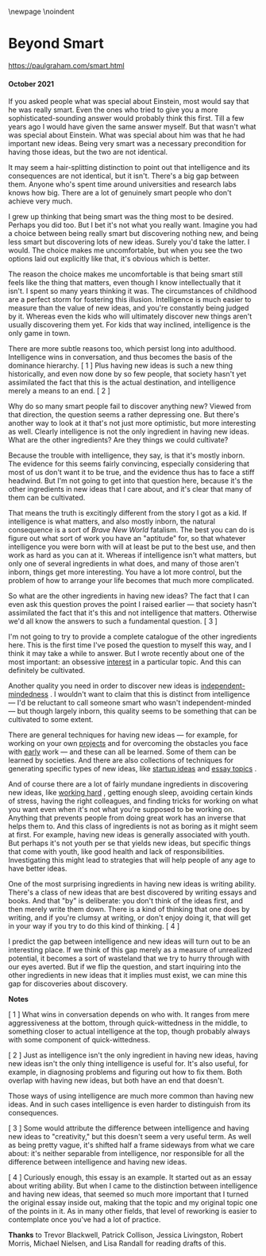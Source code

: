\newpage
\noindent

Beyond Smart
============


  

<https://paulgraham.com/smart.html>
  

#### October 2021


  

  

 If you asked people what was special about Einstein, most would say
that he was really smart. Even the ones who tried to give you a
more sophisticated\-sounding answer would probably think this first.
Till a few years ago I would have given the same answer myself. But
that wasn't what was special about Einstein. What was special about
him was that he had important new ideas. Being very smart was a
necessary precondition for having those ideas, but the two are not
identical.
   

  

 It may seem a hair\-splitting distinction to point out that intelligence
and its consequences are not identical, but it isn't. There's a big
gap between them. Anyone who's spent time around universities and
research labs knows how big. There are a lot of genuinely smart
people who don't achieve very much.
   

  

 I grew up thinking that being smart was the thing most to be desired.
Perhaps you did too. But I bet it's not what you really want. Imagine
you had a choice between being really smart but discovering nothing
new, and being less smart but discovering lots of new ideas. Surely
you'd take the latter. I would. The choice makes me uncomfortable,
but when you see the two options laid out explicitly like that,
it's obvious which is better.
   

  

 The reason the choice makes me uncomfortable is that being smart
still feels like the thing that matters, even though I know
intellectually that it isn't. I spent so many years thinking it
was. The circumstances of childhood are a perfect storm for fostering
this illusion. Intelligence is much easier to measure than the value
of new ideas, and you're constantly being judged by it. Whereas
even the kids who will ultimately discover new things aren't usually
discovering them yet. For kids that way inclined, intelligence is
the only game in town.
   

  

 There are more subtle reasons too, which persist long into adulthood.
Intelligence wins in conversation, and thus becomes the basis of
the dominance hierarchy.
 \[
 1
 ]
 Plus having new ideas is such a new
thing historically, and even now done by so few people, that society
hasn't yet assimilated the fact that this is the actual destination,
and intelligence merely a means to an end.
 \[
 2
 ]
   

  

 Why do so many smart people fail to discover anything new? Viewed
from that direction, the question seems a rather depressing one.
But there's another way to look at it that's not just more optimistic,
but more interesting as well. Clearly intelligence is not the only
ingredient in having new ideas. What are the other ingredients?
Are they things we could cultivate?
   

  

 Because the trouble with intelligence, they say, is that it's mostly
inborn. The evidence for this seems fairly convincing, especially
considering that most of us don't want it to be true, and the
evidence thus has to face a stiff headwind. But I'm not going
to get into that question here, because it's the other ingredients
in new ideas that I care about, and it's clear that many of them
can be cultivated.
   

  

 That means the truth is excitingly different from the story I got
as a kid. If intelligence is what matters, and also mostly inborn,
the natural consequence is a sort of
 *Brave New World* 
 fatalism. The
best you can do is figure out what sort of work you have an "aptitude"
for, so that whatever intelligence you were born with will at least
be put to the best use, and then work as hard as you can at it.
Whereas if intelligence isn't what matters, but only one of several
ingredients in what does, and many of those aren't inborn, things
get more interesting. You have a lot more control, but the problem
of how to arrange your life becomes that much more complicated.
   

  

 So what are the other ingredients in having new ideas? The fact
that I can even ask this question proves the point I raised earlier
— that society hasn't assimilated the fact that it's this and not
intelligence that matters. Otherwise we'd all know the answers
to such a fundamental question.
 \[
 3
 ]
   

  

 I'm not going to try to provide a complete catalogue of the other
ingredients here. This is the first time I've posed
the question to myself this way, and I think it may take a while
to answer. But I wrote recently about one of the most important:
an obsessive
 [interest](https://paulgraham.com/genius.html)
 in a particular topic. 
And this can definitely be cultivated.
   

  

 Another quality you need in order to discover new ideas is
 [independent\-mindedness](https://paulgraham.com/think.html)
 . I wouldn't want to 
claim that this is
distinct from intelligence — I'd be reluctant to call someone smart
who wasn't independent\-minded — but though largely inborn, this
quality seems to be something that can be cultivated to some extent.
   

  

 There are general techniques for having new ideas — for example,
for working on your own
 [projects](https://paulgraham.com/own.html)
 and
for overcoming the obstacles you face with
 [early](https://paulgraham.com/early.html)
 work
— and these
can all be learned. Some of them can be learned by societies. And
there are also collections of techniques for generating specific types
of new ideas, like
 [startup ideas](https://paulgraham.com/startupideas.html) 
 and
 [essay topics](https://paulgraham.com/essay.html) 
 .
   

  

 And of course there are a lot of fairly mundane ingredients in
discovering new ideas, like
 [working hard](https://paulgraham.com/hwh.html)
 , 
getting enough sleep, avoiding certain
kinds of stress, having the right colleagues, and finding tricks
for working on what you want even when it's not what you're supposed
to be working on. Anything that prevents people from doing great
work has an inverse that helps them to. And this class of ingredients
is not as boring as it might seem at first. For example, having new
ideas is generally associated with youth. But perhaps it's not youth
per se that yields new ideas, but specific things that come with
youth, like good health and lack of responsibilities. Investigating
this might lead to strategies that will help people of any age to
have better ideas.
   

  

 One of the most surprising ingredients in having new ideas is writing
ability. There's a class of new ideas that are best discovered by
writing essays and books. And that "by" is deliberate: you don't
think of the ideas first, and then merely write them down. There
is a kind of thinking that one does by writing, and if you're clumsy
at writing, or don't enjoy doing it, that will get in your way if
you try to do this kind of thinking.
 \[
 4
 ]
   

  

 I predict the gap between intelligence and new ideas will turn out
to be an interesting place. If we think of this gap merely as a measure
of unrealized potential, it becomes a sort of wasteland that we try to
hurry through with our eyes averted. But if we flip the question,
and start inquiring into the other ingredients in new ideas that
it implies must exist, we can mine this gap for discoveries about
discovery.
   

  

  

  

  

  

  

  

  

  

**Notes** 
  

  

 \[
 1
 ]
What wins in conversation depends on who with. It ranges from
mere aggressiveness at the bottom, through quick\-wittedness in the
middle, to something closer to actual intelligence at the top,
though probably always with some component of quick\-wittedness.
   

  

 \[
 2
 ]
Just as intelligence isn't the only ingredient in having new
ideas, having new ideas isn't the only thing intelligence is useful
for. It's also useful, for example, in diagnosing problems and figuring
out how to fix them. Both overlap with having new ideas, but both
have an end that doesn't.
   

  

 Those ways of using intelligence are much more common than having
new ideas. And in such cases intelligence is even harder to distinguish
from its consequences.
   

  

 \[
 3
 ]
Some would attribute the difference between intelligence and
having new ideas to "creativity," but this doesn't seem a very
useful term. As well as being pretty vague, it's shifted half a frame
sideways from what we care about: it's neither separable from
intelligence, nor responsible for all the difference between
intelligence and having new ideas.
   

  

 \[
 4
 ]
Curiously enough, this essay is an example. It started out
as an essay about writing ability. But when I came to the distinction
between intelligence and having new ideas, that seemed so much more
important that I turned the original essay inside out, making that
the topic and my original topic one of the points in it. As in many
other fields, that level of reworking is easier to contemplate once
you've had a lot of practice.
   

  

  

  

**Thanks** 
 to Trevor Blackwell, Patrick Collison, Jessica Livingston,
Robert Morris, Michael Nielsen, and Lisa Randall for reading drafts
of this.
   

  


